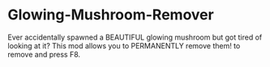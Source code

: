 # Glowing-Mushroom-Remover
Ever accidentally spawned a BEAUTIFUL glowing mushroom but got tired of looking at it? This mod allows you to PERMANENTLY remove them!  to remove and press F8.
